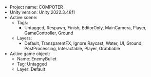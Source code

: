 <!-- UNITY CODE ASSIST INSTRUCTIONS START -->
- Project name: COMPOTER
- Unity version: Unity 2022.3.48f1
- Active scene:
  - Tags:
    - Untagged, Respawn, Finish, EditorOnly, MainCamera, Player, GameController, Ground
  - Layers:
    - Default, TransparentFX, Ignore Raycast, Water, UI, Ground, PostProcessing, Interactable, Player, Grabbable
- Active game object:
  - Name: EnemyBullet
  - Tag: Untagged
  - Layer: Default
<!-- UNITY CODE ASSIST INSTRUCTIONS END -->